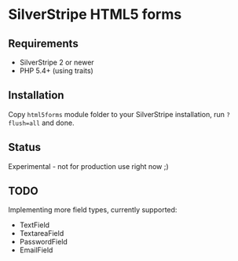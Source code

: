 # SilverStripe HTML5 forms

## Requirements

* SilverStripe 2 or newer
* PHP 5.4+ (using traits)

## Installation

Copy `html5forms` module folder to your SilverStripe installation, run `?flush=all` and done.

## Status

Experimental - not for production use right now ;)

## TODO

Implementing more field types, currently supported:

* TextField
* TextareaField
* PasswordField
* EmailField